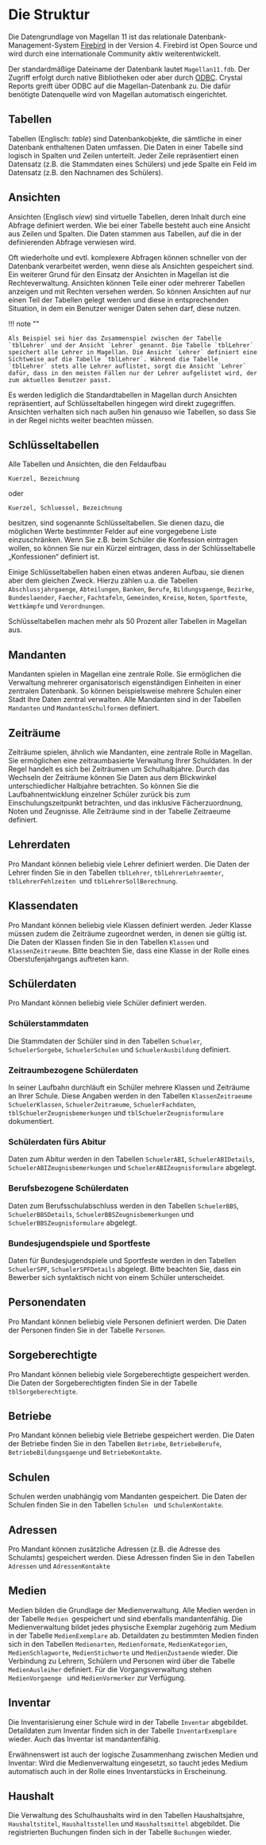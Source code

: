 # Die Struktur

Die Datengrundlage von Magellan 11 ist das relationale Datenbank-Management-System [Firebird](https://firebirdsql.org/) in der Version 4. Firebird ist Open Source und wird durch eine internationale Community aktiv weiterentwickelt.

Der standardmäßige Dateiname der Datenbank lautet `Magellan11.fdb`. Der Zugriff erfolgt durch native Bibliotheken oder aber durch [ODBC](https://learn.microsoft.com/en-us/sql/odbc/microsoft-open-database-connectivity-odbc). Crystal Reports greift über ODBC auf die Magellan-Datenbank zu. Die dafür benötigte Datenquelle wird von Magellan automatisch eingerichtet.

## Tabellen

Tabellen (Englisch: *table*) sind Datenbankobjekte, die sämtliche in einer Datenbank enthaltenen Daten umfassen. Die Daten in einer Tabelle sind logisch in Spalten und Zeilen unterteilt. Jeder Zeile repräsentiert einen Datensatz (z.B. die Stammdaten eines Schülers) und jede Spalte ein Feld im Datensatz (z.B. den Nachnamen des Schülers).

## Ansichten

Ansichten (Englisch *view*) sind virtuelle Tabellen, deren Inhalt durch eine Abfrage definiert werden. Wie bei einer Tabelle besteht auch eine Ansicht aus Zeilen und Spalten. Die Daten stammen aus Tabellen, auf die in der definierenden Abfrage verwiesen wird. 

Oft wiederholte und evtl. komplexere Abfragen können schneller von der Datenbank verarbeitet werden, wenn diese als Ansichten gespeichert sind. Ein weiterer Grund für den Einsatz der Ansichten in Magellan ist die Rechteverwaltung. Ansichten können Teile einer oder mehrerer Tabellen anzeigen und mit Rechten versehen werden. So können Ansichten auf nur einen Teil der Tabellen gelegt werden und diese in entsprechenden Situation, in dem ein Benutzer weniger Daten sehen darf, diese nutzen.

!!! note ""

    Als Beispiel sei hier das Zusammenspiel zwischen der Tabelle `tblLehrer` und der Ansicht `Lehrer` genannt. Die Tabelle `tblLehrer` speichert alle Lehrer in Magellan. Die Ansicht `Lehrer` definiert eine Sichtweise auf die Tabelle `tblLehrer`. Während die Tabelle `tblLehrer` stets alle Lehrer auflistet, sorgt die Ansicht `Lehrer` dafür, dass in den meisten Fällen nur der Lehrer aufgelistet wird, der zum aktuellen Benutzer passt.

Es werden lediglich die Standardtabellen in Magellan durch Ansichten repräsentiert, auf Schlüsseltabellen hingegen wird direkt zugegriffen. Ansichten verhalten sich nach außen hin genauso wie Tabellen, so dass Sie in der Regel nichts weiter beachten müssen.

## Schlüsseltabellen

Alle Tabellen und Ansichten, die den Feldaufbau 

``` csv
Kuerzel, Bezeichnung
```

oder

``` csv
Kuerzel, Schluessel, Bezeichnung
```

besitzen, sind sogenannte Schlüsseltabellen. Sie dienen dazu, die möglichen Werte bestimmter Felder auf eine vorgegebene Liste einzuschränken. Wenn Sie z.B. beim Schüler die Konfession eintragen wollen, so können Sie nur ein Kürzel eintragen, dass in der Schlüsseltabelle „Konfessionen“ definiert ist.

Einige Schlüsseltabellen haben einen etwas anderen Aufbau, sie dienen aber dem gleichen Zweck. Hierzu zählen u.a. die Tabellen `Abschlussjahrgaenge`,  `Abteilungen`, `Banken`, `Berufe`, `Bildungsgaenge`, `Bezirke`, `Bundeslaender`, `Faecher`, `Fachtafeln`, `Gemeinden`, `Kreise`, `Noten`, `Sportfeste`, `Wettkämpfe` und `Verordnungen`.

Schlüsseltabellen machen mehr als 50 Prozent aller Tabellen in Magellan aus.

## Mandanten

Mandanten spielen in Magellan eine zentrale Rolle. Sie ermöglichen die Verwaltung mehrerer organisatorisch eigenständigen Einheiten in einer zentralen Datenbank. So können beispielsweise mehrere Schulen einer Stadt Ihre Daten zentral verwalten. Alle Mandanten sind in der Tabellen `Mandanten` und `MandantenSchulformen` definiert.

## Zeiträume

Zeiträume spielen, ähnlich wie Mandanten, eine zentrale Rolle in Magellan. Sie ermöglichen eine zeitraumbasierte Verwaltung Ihrer Schuldaten. In der Regel handelt es sich bei Zeiträumen um Schulhalbjahre. Durch das Wechseln der Zeiträume können Sie Daten aus dem Blickwinkel unterschiedlicher Halbjahre betrachten. So können Sie die Laufbahnentwicklung einzelner Schüler zurück bis zum Einschulungszeitpunkt betrachten, und das inklusive Fächerzuordnung, Noten und Zeugnisse. Alle Zeiträume sind in der Tabelle Zeitraeume definiert.

## Lehrerdaten

Pro Mandant können beliebig viele Lehrer definiert werden. Die Daten der Lehrer finden Sie in den Tabellen `tblLehrer`, `tblLehrerLehraemter`, `tblLehrerFehlzeiten `und `tblLehrerSollBerechnung`.

## Klassendaten

Pro Mandant können beliebig viele Klassen definiert werden. Jeder Klasse müssen zudem die Zeiträume zugeordnet werden, in denen sie gültig ist. Die Daten der Klassen finden Sie in den Tabellen `Klassen` und `KlassenZeitraeume`.
Bitte beachten Sie, dass eine Klasse in der Rolle eines Oberstufenjahrgangs auftreten kann.

## Schülerdaten

Pro Mandant können beliebig viele Schüler definiert werden.

### Schülerstammdaten

Die Stammdaten der Schüler sind in den Tabellen `Schueler`, `SchuelerSorgebe`, `SchuelerSchulen` und `SchuelerAusbildung` definiert.

### Zeitraumbezogene Schülerdaten

In seiner Laufbahn durchläuft ein Schüler mehrere Klassen und Zeiträume an Ihrer Schule. Diese Angaben werden in den Tabellen `KlassenZeitraeume` `SchuelerKlassen`, `SchuelerZeitraeume`, `SchuelerFachdaten`, `tblSchuelerZeugnisbemerkungen` und `tblSchuelerZeugnisformulare` dokumentiert.

### Schülerdaten fürs Abitur

Daten zum Abitur werden in den Tabellen `SchuelerABI`, `SchuelerABIDetails`, `SchuelerABIZeugnisbemerkungen` und `SchuelerABIZeugnisformulare` abgelegt.

### Berufsbezogene Schülerdaten

Daten zum Berufsschulabschluss werden in den Tabellen `SchuelerBBS`, `SchuelerBBSDetails`, `SchuelerBBSZeugnisbemerkungen` und `SchuelerBBSZeugnisformulare` abgelegt.

### Bundesjugendspiele und Sportfeste

Daten für Bundesjugendspiele und Sportfeste werden in den Tabellen `SchuelerSPF`, `SchuelerSPFDetails` abgelegt.
Bitte beachten Sie, dass ein Bewerber sich syntaktisch nicht von einem Schüler unterscheidet.

## Personendaten

Pro Mandant können beliebig viele Personen definiert werden. Die Daten der Personen finden Sie in der Tabelle `Personen`.

## Sorgeberechtigte

Pro Mandant können beliebig viele Sorgeberechtigte gespeichert werden. Die Daten der Sorgeberechtigten finden Sie in der Tabelle `tblSorgeberechtigte`.

## Betriebe

Pro Mandant können beliebig viele Betriebe gespeichert werden. Die Daten der Betriebe finden Sie in den Tabellen `Betriebe`, `BetriebeBerufe`, `BetriebeBildungsgaenge` und `BetriebeKontakte`.

## Schulen

Schulen werden unabhängig vom Mandanten gespeichert. Die Daten der Schulen finden Sie in den Tabellen `Schulen ` und `SchulenKontakte`.

## Adressen

Pro Mandant können zusätzliche Adressen (z.B. die Adresse des Schulamts) gespeichert werden. Diese Adressen finden Sie in den Tabellen `Adressen` und `AdressenKontakte`

## Medien

Medien bilden die Grundlage der Medienverwaltung. Alle Medien werden in der Tabelle `Medien `gespeichert und sind ebenfalls mandantenfähig. Die Medienverwaltung bildet jedes physische Exemplar zugehörig zum Medium in der Tabelle `MedienExemplare` ab. Detaildaten zu bestimmten Medien finden sich in den Tabellen `Medienarten`, `Medienformate`, `MedienKategorien`, `MedienSchlagworte`, `MedienStichworte` und `MedienZustaende` wieder. Die Verbindung zu Lehrern, Schülern und Personen wird über die Tabelle `MedienAusleiher` definiert. Für die Vorgangsverwaltung stehen `MedienVorgaenge ` und `MedienVormerker` zur Verfügung.

## Inventar

Die Inventarisierung einer Schule wird in der Tabelle `Inventar` abgebildet. Detaildaten zum Inventar finden sich in der Tabelle `InventarExemplare` wieder. Auch das Inventar ist mandantenfähig.

Erwähnenswert ist auch der logische Zusammenhang zwischen Medien und Inventar: Wird die Medienverwaltung eingesetzt, so taucht jedes Medium automatisch auch in der Rolle eines Inventarstücks in Erscheinung.

## Haushalt

Die Verwaltung des Schulhaushalts wird in den Tabellen Haushaltsjahre, `Haushaltstitel`, `Haushaltsstellen` und `Haushaltsmittel` abgebildet. Die registrierten Buchungen finden sich in der Tabelle `Buchungen` wieder.
